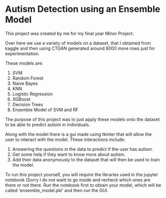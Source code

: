 # Autism Detection using an Ensemble Model

This project was created by me for my final year Minor Project. 

Over here we use a variety of models on a dataset, that I obtained from kaggle and then using CTGAN generated around 8000 more rows just for experimentation.

These models are:
  1. SVM
  2. Random Forest
  3. Naive Bayes
  4. KNN
  5. Logistic Regression
  6. XGBoost
  7. Decision Trees
  8. Ensemble Model of SVM and RF

The purpose of this project was to just apply these models onto the dataset to be able to predict autsim in individuals.

Along with the model there is a gui made using tkinter that will allow the user to interact with the model.
These interactions include:
  1. Answering the questions in the data to predict if the user has autism.
  2. Get some help if they want to know more about autism.
  3. Add their data anonymously to the dataset that will then be used to train the model.

To run this project yourself, you will require the libraries used in the jupyter notebook (Sorry I do not want to go inside and recheck which ones are there or not there.
Run the notebook first to obtain your model, which will be called 'ensemble_model.pkl' and then run the GUI. 

